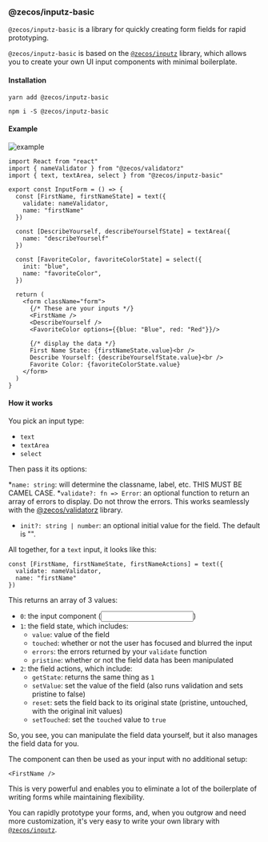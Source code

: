 ### @zecos/inputz-basic

`@zecos/inputz-basic` is a library for quickly creating form fields for rapid prototyping.

`@zecos/inputz-basic` is based on the [`@zecos/inputz`](https://npmjs.com/@zecos/inputz) library, which allows you to create your own UI input components with minimal boilerplate.


#### Installation

`yarn add @zecos/inputz-basic`

`npm i -S @zecos/inputz-basic`

#### Example

![example](https://s5.gifyu.com/images/ezgif.com-crop762341ac25e7e4f4.gif)

```tsx
import React from "react"
import { nameValidator } from "@zecos/validatorz"
import { text, textArea, select } from "@zecos/inputz-basic"

export const InputForm = () => {
  const [FirstName, firstNameState] = text({
    validate: nameValidator,
    name: "firstName"
  })

  const [DescribeYourself, describeYourselfState] = textArea({
    name: "describeYourself"
  })
  
  const [FavoriteColor, favoriteColorState] = select({
    init: "blue",
    name: "favoriteColor",
  })

  return (
    <form className="form">
      {/* These are your inputs */}
      <FirstName />
      <DescribeYourself />
      <FavoriteColor options={{blue: "Blue", red: "Red"}}/>

      {/* display the data */}
      First Name State: {firstNameState.value}<br />
      Describe Yourself: {describeYourselfState.value}<br />
      Favorite Color: {favoriteColorState.value}
    </form>
  )
}
```

#### How it works

You pick an input type:

* `text`
* `textArea`
* `select`

Then pass it its options:

*`name: string`: will determine the classname, label, etc. THIS MUST BE CAMEL CASE.
*`validate?: fn => Error`: an optional function to return an array of errors to display. Do not throw the errors. This works seamlessly with the [@zecos/validatorz](https://npmjs.com/@zecos/validatorz) library.
* `init?: string | number`: an optional initial value for the field. The default is "".

All together, for a `text` input, it looks like this:

```tsx
const [FirstName, firstNameState, firstNameActions] = text({
  validate: nameValidator,
  name: "firstName"
})
```

This returns an array of 3 values:

* `0`: the input component (<input />)
* `1`: the field state, which includes:
  * `value`: value of the field
  * `touched`: whether or not the user has focused and blurred the input
  * `errors`: the errors returned by your `validate` function
  * `pristine`: whether or not the field data has been manipulated
* `2`: the field actions, which include:
  * `getState`: returns the same thing as `1`
  * `setValue`: set the value of the field (also runs validation and sets pristine to false)
  * `reset`: sets the field back to its original state (pristine, untouched, with the original init values)
  * `setTouched`: set the `touched` value to `true`
  
So, you see, you can manipulate the field data yourself, but it also manages the field data for you.

The component can then be used as your input with no additional setup:

```tsx
<FirstName />
```

This is very powerful and enables you to eliminate a lot of the boilerplate of writing forms while maintaining flexibility.

You can rapidly prototype your forms, and, when you outgrow and need more customization, it's very easy to write your own library with [`@zecos/inputz`](https://npmjs.com/@zecos/inputz).
